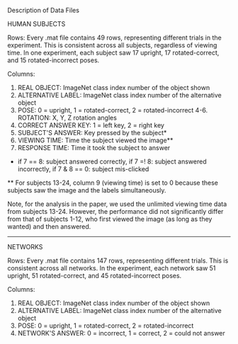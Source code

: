 Description of Data Files



HUMAN SUBJECTS

Rows: Every .mat file contains 49 rows, representing different trials in the experiment. This is consistent across all subjects, regardless of viewing time.
In one experiment, each subject saw 17 upright, 17 rotated-correct, and 15 rotated-incorrect poses.

Columns:
1. REAL OBJECT: ImageNet class index number of the object shown
2. ALTERNATIVE LABEL: ImageNet class index number of the alternative object
3. POSE: 0 = upright, 1 = rotated-correct, 2 = rotated-incorrect
4-6. ROTATION: X, Y, Z rotation angles
7. CORRECT ANSWER KEY: 1 = left key, 2 = right key
8. SUBJECT'S ANSWER: Key pressed by the subject*
9. VIEWING TIME: Time the subject viewed the image**
10. RESPONSE TIME: Time it took the subject to answer

* if 7 == 8: subject answered correctly, if 7 =! 8: subject answered incorrectly, if 7 & 8 == 0: subject mis-clicked

** For subjects 13-24, column 9 (viewing time) is set to 0 because these subjects saw the image and the labels simultaneously.	

Note, for the analysis in the paper, we used the unlimited viewing time data from subjects 13-24. However, the performance did not significantly
differ from that of subjects 1-12, who first viewed the image (as long as they wanted) and then answered. 


--------------


NETWORKS

Rows: Every .mat file contains 147 rows, representing different trials. This is consistent across all networks. 
In the experiment, each network saw 51 upright, 51 rotated-correct, and 45 rotated-incorrect poses.

Columns:
1. REAL OBJECT: ImageNet class index number of the object shown
2. ALTERNATIVE LABEL: ImageNet class index number of the alternative object
3. POSE: 0 = upright, 1 = rotated-correct, 2 = rotated-incorrect
4. NETWORK'S ANSWER: 0 = incorrect, 1 = correct, 2 = could not answer
